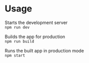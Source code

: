 # Usage
Starts the development server \
``npm run dev``

Builds the app for production \
``npm run build``

Runs the built app in production mode \
``npm start``